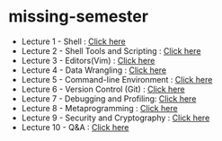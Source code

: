 # missing-semester

- Lecture 1 - Shell : [Click here](LECTURE1.md)
- Lecture 2 - Shell Tools and Scripting : [Click here](LECTURE2.md)
- Lecture 3 - Editors(Vim) : [Click here](LECTURE3.md)
- Lecture 4 - Data Wrangling : [Click here](LECTURE4.md)
- Lecture 5 - Command-line Environment : [Click here](LECTURE5.md)
- Lecture 6 - Version Control (Git) : [Click here](LECTURE6.md)
- Lecture 7 - Debugging and Profiling: [Click here](LECTURE7.md)
- Lecture 8 - Metaprogramming : [Click here](LECTURE8.md)
- Lecture 9 - Security and Cryptography : [Click here](LECTURE9.md)
- Lecture 10 - Q&A : [Click here](LECTURE10.md)

